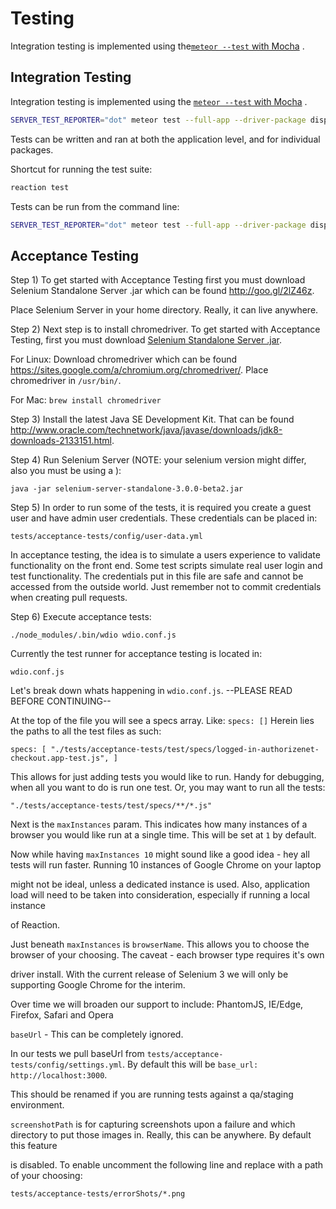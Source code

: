 # Testing

Integration testing is implemented using the[`meteor --test` with Mocha](https://guide.meteor.com/testing.html) .

## Integration Testing

Integration testing is implemented using the [`meteor --test` with Mocha](https://guide.meteor.com/testing.html) .

```bash
SERVER_TEST_REPORTER="dot" meteor test --full-app --driver-package dispatch:mocha"
```

Tests can be written and ran at both the application level, and for individual packages.

Shortcut for running the test suite:

```bash
reaction test
```

Tests can be run from the command line:

```bash
SERVER_TEST_REPORTER="dot" meteor test --full-app --driver-package dispatch:mocha
```

## Acceptance Testing

Step 1) To get started with Acceptance Testing first you must download Selenium Standalone Server .jar which can be found <http://goo.gl/2lZ46z>.

Place Selenium Server in your home directory. Really, it can live anywhere.

Step 2) Next step is to install chromedriver. To get started with Acceptance Testing, first you must download [Selenium Standalone Server .jar](http://selenium-release.storage.googleapis.com/2.53/selenium-server-standalone-2.53.1.jar).

For Linux: Download chromedriver which can be found <https://sites.google.com/a/chromium.org/chromedriver/>. Place chromedriver in `/usr/bin/`.

For Mac: `brew install chromedriver`

Step 3) Install the latest Java SE Development Kit. That can be found <http://www.oracle.com/technetwork/java/javase/downloads/jdk8-downloads-2133151.html>.

Step 4) Run Selenium Server (NOTE: your selenium version might differ, also you must be using a ):

```
java -jar selenium-server-standalone-3.0.0-beta2.jar
```

Step 5) In order to run some of the tests, it is required you create a guest user and have admin user credentials. These credentials can be placed in:

```
tests/acceptance-tests/config/user-data.yml
```

In acceptance testing, the idea is to simulate a users experience to validate functionality on the front end. Some test scripts simulate real user login and test functionality. The credentials put in this file are safe and cannot be accessed from the outside world. Just remember not to commit credentials when creating pull requests.

Step 6) Execute acceptance tests:

```
./node_modules/.bin/wdio wdio.conf.js
```

Currently the test runner for acceptance testing is located in:

```
wdio.conf.js
```

Let's break down whats happening in `wdio.conf.js`. --PLEASE READ BEFORE CONTINUING--

At the top of the file you will see a specs array. Like: `specs: []` Herein lies the paths to all the test files as such:

`specs: [ "./tests/acceptance-tests/test/specs/logged-in-authorizenet-checkout.app-test.js", ]`

This allows for just adding tests you would like to run. Handy for debugging, when all you want to do is run one test. Or, you may want to run all the tests:

`"./tests/acceptance-tests/test/specs/**/*.js"`

Next is the `maxInstances` param. This indicates how many instances of a browser you would like run at a single time. This will be set at `1` by default.

Now while having `maxInstances 10` might sound like a good idea - hey all tests will run faster. Running 10 instances of Google Chrome on your laptop

might not be ideal, unless a dedicated instance is used. Also, application load will need to be taken into consideration, especially if running a local instance

of Reaction.

Just beneath `maxInstances` is `browserName`. This allows you to choose the browser of your choosing. The caveat - each browser type requires it's own

driver install. With the current release of Selenium 3 we will only be supporting Google Chrome for the interim.

Over time we will broaden our support to include: PhantomJS, IE/Edge, Firefox, Safari and Opera

`baseUrl` - This can be completely ignored.

In our tests we pull baseUrl from `tests/acceptance-tests/config/settings.yml`. By default this will be `base_url: http://localhost:3000`.

This should be renamed if you are running tests against a qa/staging environment.

`screenshotPath` is for capturing screenshots upon a failure and which directory to put those images in. Really, this can be anywhere. By default this feature

is disabled. To enable uncomment the following line and replace with a path of your choosing:

```
tests/acceptance-tests/errorShots/*.png
```
